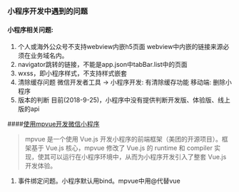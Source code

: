 ### 小程序开发中遇到的问题

#### 小程序相关问题:  
1. 个人或海外公众号不支持webview内嵌h5页面
   webview中内嵌的链接来源必须在业务域名内。
1. navigator跳转的链接，不能是app.json中tabBar.list中的页面
1. wxss，即小程序样式，不支持样式嵌套
1. 清除缓存问题
    微信开发者工具 -> 小程序开发: 有清除缓存功能
    移动端: 删除小程序
1. 版本的判断
    目前(2018-9-25)，小程序中没有提供判断开发版、体验版、线上版的api

####[使用mpvue开发微信小程序](https://juejin.im/post/5afa81a26fb9a07aa5427377)  
> mpvue 是一个使用 Vue.js 开发小程序的前端框架（美团的开源项目）。框架基于 Vue.js 核心，mpvue 修改了 Vue.js 的 runtime 和 compiler 实现，使其可以运行在小程序环境中，从而为小程序开发引入了整套 Vue.js 开发体验。


1. 事件绑定问题。小程序默认用bind。mpvue中用@代替vue
